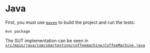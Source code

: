 Java
====

First, you must use [``maven``](http://maven.apache.org/) to build the project and run the tests:

    mvn package

The SUT implementation can be seen in [``src/main/java/com/smartesting/coffeemachine/CoffeeMachine.java``](https://github.com/Smartesting/zest-publisher-samples/blob/master/java/src/main/java/com/smartesting/coffeemachine/CoffeeMachine.java)

